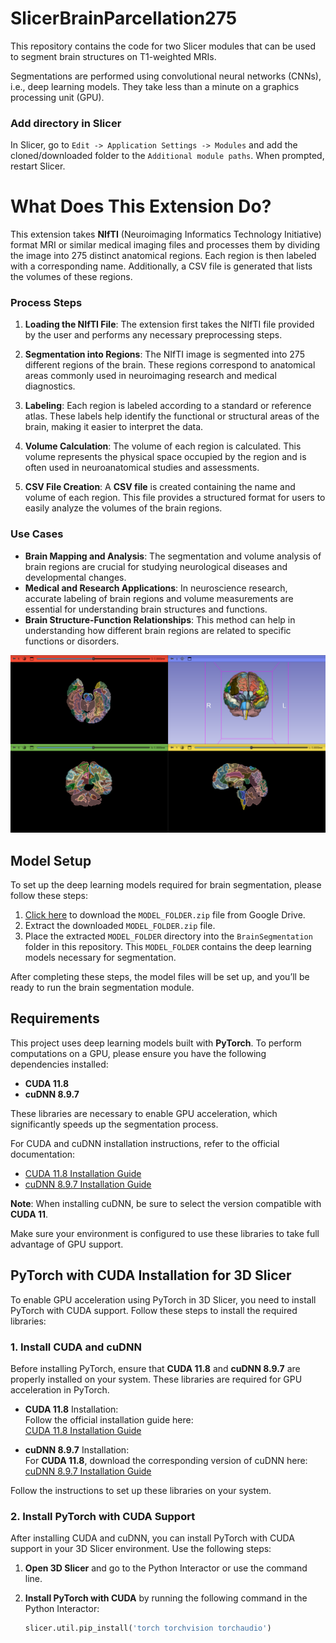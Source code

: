 # SlicerBrainParcellation275

This repository contains the code for two Slicer modules that can be used to segment brain structures on T1-weighted MRIs.

Segmentations are performed using convolutional neural networks (CNNs), i.e., deep learning models. They take less than a minute on a graphics processing unit (GPU).

### Add directory in Slicer

In Slicer, go to `Edit -> Application Settings -> Modules` and add the cloned/downloaded folder to the `Additional module paths`. When prompted, restart Slicer.


# What Does This Extension Do?

This extension takes **NIfTI** (Neuroimaging Informatics Technology Initiative) format MRI or similar medical imaging files and processes them by dividing the image into 275 distinct anatomical regions. Each region is then labeled with a corresponding name. Additionally, a CSV file is generated that lists the volumes of these regions.

### Process Steps

1. **Loading the NIfTI File**: The extension first takes the NIfTI file provided by the user and performs any necessary preprocessing steps.

2. **Segmentation into Regions**: The NIfTI image is segmented into 275 different regions of the brain. These regions correspond to anatomical areas commonly used in neuroimaging research and medical diagnostics.

3. **Labeling**: Each region is labeled according to a standard or reference atlas. These labels help identify the functional or structural areas of the brain, making it easier to interpret the data.

4. **Volume Calculation**: The volume of each region is calculated. This volume represents the physical space occupied by the region and is often used in neuroanatomical studies and assessments.

5. **CSV File Creation**: A **CSV file** is created containing the name and volume of each region. This file provides a structured format for users to easily analyze the volumes of the brain regions.

### Use Cases

- **Brain Mapping and Analysis**: The segmentation and volume analysis of brain regions are crucial for studying neurological diseases and developmental changes.
- **Medical and Research Applications**: In neuroscience research, accurate labeling of brain regions and volume measurements are essential for understanding brain structures and functions.
- **Brain Structure-Function Relationships**: This method can help in understanding how different brain regions are related to specific functions or disorders.

![Region Visualization](Screen_Images/img1.png)



## Model Setup

To set up the deep learning models required for brain segmentation, please follow these steps:

1. [Click here](https://drive.google.com/file/d/1rslTenl_TutBWi7uIlXJXrimZB3RgtxE/view?usp=sharing) to download the `MODEL_FOLDER.zip` file from Google Drive.
2. Extract the downloaded `MODEL_FOLDER.zip` file.
3. Place the extracted `MODEL_FOLDER` directory into the `BrainSegmentation` folder in this repository. This `MODEL_FOLDER` contains the deep learning models necessary for segmentation.

After completing these steps, the model files will be set up, and you’ll be ready to run the brain segmentation module.


## Requirements

This project uses deep learning models built with **PyTorch**. To perform computations on a GPU, please ensure you have the following dependencies installed:

- **CUDA 11.8** 
- **cuDNN 8.9.7**

These libraries are necessary to enable GPU acceleration, which significantly speeds up the segmentation process.

For CUDA and cuDNN installation instructions, refer to the official documentation:

- [CUDA 11.8 Installation Guide](https://developer.nvidia.com/cuda-11-8-0-download-archive)
- [cuDNN 8.9.7 Installation Guide](https://developer.nvidia.com/rdp/cudnn-archive)

**Note**: When installing cuDNN, be sure to select the version compatible with **CUDA 11**.

Make sure your environment is configured to use these libraries to take full advantage of GPU support.



## PyTorch with CUDA Installation for 3D Slicer

To enable GPU acceleration using PyTorch in 3D Slicer, you need to install PyTorch with CUDA support. Follow these steps to install the required libraries:

### 1. Install CUDA and cuDNN

Before installing PyTorch, ensure that **CUDA 11.8** and **cuDNN 8.9.7** are properly installed on your system. These libraries are required for GPU acceleration in PyTorch.

- **CUDA 11.8** Installation:  
  Follow the official installation guide here:  
  [CUDA 11.8 Installation Guide](https://developer.nvidia.com/cuda-11-8-0-download-archive)

- **cuDNN 8.9.7** Installation:  
  For **CUDA 11.8**, download the corresponding version of cuDNN here:  
  [cuDNN 8.9.7 Installation Guide](https://developer.nvidia.com/rdp/cudnn-archive)

Follow the instructions to set up these libraries on your system.

### 2. Install PyTorch with CUDA Support

After installing CUDA and cuDNN, you can install PyTorch with CUDA support in your 3D Slicer environment. Use the following steps:

1. **Open 3D Slicer** and go to the Python Interactor or use the command line.

2. **Install PyTorch with CUDA** by running the following command in the Python Interactor:

   ```python
   slicer.util.pip_install('torch torchvision torchaudio')
